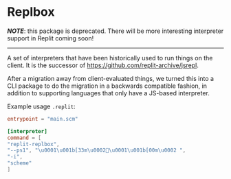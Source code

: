 # Replbox

***NOTE***: this package is deprecated. There will be more interesting interpreter support in Replit coming soon!

---

A set of interpreters that have been historically used to run things on the client. It is the successor of https://github.com/replit-archive/jsrepl.

After a migration away from client-evaluated things, we turned this into a CLI package to do the migration in a backwards compatible fashion, in addition to supporting languages that only have a JS-based interpreter.

Example usage `.replit`:

```toml
entrypoint = "main.scm"

[interpreter]
command = [
"replit-replbox",
"--ps1", "\u0001\u001b[33m\u0002\u0001\u001b[00m\u0002 ",
"-i",
"scheme"
]
```

